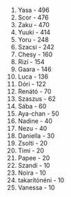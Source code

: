 1. Yasa - 496
2. Scor - 476
3. Zaku - 470
4. Yuuki - 414
5. Yoru - 248
6. Szacsi - 242
7. Chesy - 160
8. Rizi - 154
9. Gaara - 146
10. Luca - 136
11. Dóri - 122
12. Renátó - 70
13. Szaszus - 62
14. Sába - 60
15. Aya-chan - 50
16. Nadine - 40
16. Nezu - 40
17. Daniella - 30
18. Zsolti - 20
18. Timi - 20
18. Papee - 20
19. Szandi - 10
19. Noira - 10
19. takarítónéni - 10
19. Vanessa - 10
